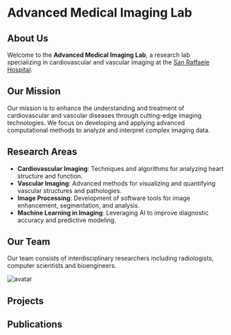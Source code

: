 # Advanced Medical Imaging Lab
## About Us

Welcome to the **Advanced Medical Imaging Lab**, a research lab specializing in cardiovascular and vascular imaging at the [San Raffaele Hospital](https://www.hsr.it/). 

## Our Mission

Our mission is to enhance the understanding and treatment of cardiovascular and vascular diseases through cutting-edge imaging technologies. We focus on developing and applying advanced computational methods to analyze and interpret complex imaging data.

## Research Areas

  - **Cardiovascular Imaging**: Techniques and algorithms for analyzing heart structure and function.
  - **Vascular Imaging**: Advanced methods for visualizing and quantifying vascular structures and pathologies.
  - **Image Processing**: Development of software tools for image enhancement, segmentation, and analysis.
  - **Machine Learning in Imaging**: Leveraging AI to improve diagnostic accuracy and predictive modeling.

## Our Team

Our team consists of interdisciplinary researchers including radiologists, computer scientists and bioengineers.

![avatar](https://wsrv.nl/?url=https://research.hsr.it/static/upload/esp/esposito-antonio-mc.jpg?v=4&h=170&w=170&fit=inside&mask=circle&maxage=7d)

## Projects

## Publications

